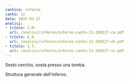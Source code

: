 ```yaml
---
cantica: inferno
canto: 11
data: 2025-02-27
analisi:
- titolo: C.M.
  url: /analisi/inferno/inferno-canto-11-250227-cm.pdf
- titolo: E.H.
  url: /analisi/inferno/inferno-canto-11-250227-eh.pdf
- titolo: S.T.
  url: /analisi/inferno/inferno-canto-11-250227-st.pdf
---
```


Sesto cerchio, sosta presso una tomba.

Struttura generale dell'inferno.